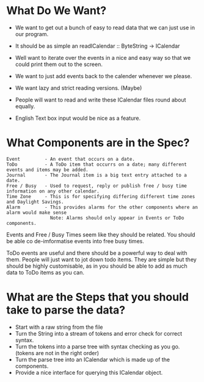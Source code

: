 What Do We Want?
================

 - We want to get out a bunch of easy to read data that we can just use in our program.
 - It should be as simple an readICalendar :: ByteString -> ICalendar

 - Well want to iterate over the events in a nice and easy way so that we could print them out to the screen.
 - We want to just add events back to the calender whenever we please.
 - We want lazy and strict reading versions. (Maybe)

 - People will want to read and write these ICalendar files round about equally.

 - English Text box input would be nice as a feature.

What Components are in the Spec?
================================

    Event         - An event that occurs on a date.
    ToDo          - A ToDo item that occurrs on a date; many different events and items may be added. 
    Journal       - The Journal item is a big text entry attached to a date.
    Free / Busy   - Used to request, reply or publish free / busy time information on any other calendar.
    Time Zone     - This is for specifying differing different time zones and Daylight Savings.
    Alarm         - This provides alarms for the other components where an alarm would make sense
                    Note: Alarms should only appear in Events or ToDo components.

Events and Free / Busy Times seem like they should be related. You should be able co de-imformatise
events into free busy times.

ToDo events are useful and there should be a powerful way to deal with them. People will just want
to jot down todo items. They are simple but they should be highly customisable, as in you should be
able to add as much data to ToDo items as you can.

What are the Steps that you should take to parse the data?
==========================================================

 - Start with a raw string from the file
 - Turn the String into a stream of tokens and error check for correct syntax.
 - Turn the tokens into a parse tree with syntax checking as you go. (tokens are not in the right order)
 - Turn the parse tree into an ICalendar which is made up of the components.
 - Provide a nice interface for querying this ICalendar object.
